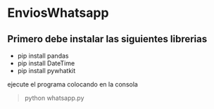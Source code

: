 # EnviosWhatsapp

## Primero debe instalar las siguientes librerias
- pip install pandas
- pip install DateTime
- pip install pywhatkit

ejecute el programa colocando en la consola

> python whatsapp.py

